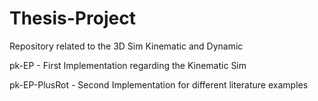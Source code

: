 # Thesis-Project
Repository related to the 3D Sim Kinematic and Dynamic


pk-EP - First Implementation regarding the Kinematic Sim

pk-EP-PlusRot - Second Implementation for different literature examples 
